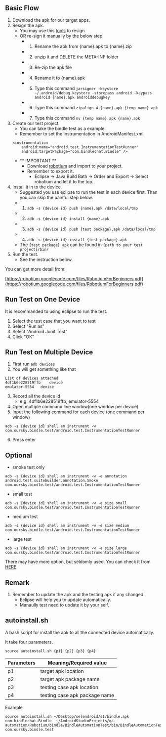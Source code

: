 Basic Flow
----

1. Download the apk for our target apps.
2. Resign the apk.
	- You may use this [tools](https://code.google.com/p/apk-resigner/) to resign
	- OR re-sign it manually by the below step
		- 1. Rename the apk from {name}.apk to {name}.zip
		- 2. unzip it and DELETE the META-INF folder
		- 3. Re-zip the apk file
		- 4. Rename it to {name}.apk
		- 5. Type this command `jarsigner -keystore ~/.android/debug.keystore -storepass android -keypass
android {name}.apk androiddebugkey`
		- 6. Type this command `zipalign 4 {name}.apk {temp name}.apk`
		- 7. Type this command `mv {temp name}.apk {name}.apk`
3. Create our test project.
	- You can take the bindle test as a example.
	- Remember to set the instrumentation in AndroidManifest.xml
	```
	<instrumentation
        android:name="android.test.InstrumentationTestRunner"
        android:targetPackage="com.bindlechat.Bindle" />
    ```
	- ** IMPORTANT ** 
		- Download [robotium](http://mvnrepository.com/artifact/com.jayway.android.robotium/robotium-solo/5.2.1) and import to your project.
		- Remember to export it.
			- Eclipse -> Java Build Bath -> Order and Export -> Select robotium and let it to the top.
4. Install it in to the device.
	- Suggested you use eclipse to run the test in each device first. Than you can skip the painful step below.
	- 1. `adb -s {device id} push {name}.apk /data/local/tmp`
	- 2. `adb -s {device id} install {name}.apk`
	- 3. `adb -s {device id} push {test package}.apk /data/local/tmp`
	- 4. `adb -s {device id} install {test package}.apk`
	- The `{test package}.apk` can be found in `{path to your test project}/bin/`
5. Run the test.
	- See the instruction below.

You can get more detail from:

[https://robotium.googlecode.com/files/RobotiumForBeginners.pdf](https://robotium.googlecode.com/files/RobotiumForBeginners.pdf)

Run Test on One Device
---
It is recommanded to using eclipse to run the test.

1. Select the test case that you want to test
2. Select "Run as"
3. Select "Android Junit Test"
4. Click "OK"


Run Test on Multiple Device
---
1. First run `adb devices`
2. You will get something like that

```
List of devices attached 
4df1b6e228519ffb	device
emulator-5554	device

```
3. Record all the device id
   -  e.g. 4df1b6e228519ffb, emulator-5554
4. Open multiple command line window(one window per device)
5. Input the following command for each device (one command per window)
```
adb -s {device id} shell am instrument -w com.oursky.bindle.test/android.test.InstrumentationTestRunner
```
6. Press enter



Optional
----

- smoke test only

```
adb -s {device id} shell am instrument -w -e annotation android.test.suitebuilder.annotation.Smoke com.oursky.bindle.test/android.test.InstrumentationTestRunner

```

- small test

```
adb -s {device id} shell am instrument -w -e size small com.oursky.bindle.test/android.test.InstrumentationTestRunner 

```

- medium test

```
adb -s {device id} shell am instrument -w -e size medium com.oursky.bindle.test/android.test.InstrumentationTestRunner 

```

- large test

```
adb -s {device id} shell am instrument -w -e size large com.oursky.bindle.test/android.test.InstrumentationTestRunner 

```

There may have more option, but seldomly used. You can check it from [HERE](http://developer.android.com/reference/android/test/InstrumentationTestRunner.html)

Remark
---
1. Remember to update the apk and the testing apk if any changed.
	- Eclipse will help you to update automatically.
	- Manaully test need to update it by your self.

	
autoinstall.sh
----
A bash script for install the apk to all the connected device automatically.

It take four parameters.

```
source autoinstall.sh {p1} {p2} {p3} {p4}
```

Parameters| Meaning/Required value
-------- | --------
p1 | target apk location
p2 | target apk package name
p3 | testing case apk location
p4 | testing case apk package name

Example

```
source autoinstall.sh ~/Desktop/selendroid/s1/bindle.apk com.bindlechat.Bindle  ~/AndroidStudioProjects/qa-automation/Robotium/bindle/BindleAutomationTest/bin/BindleAutomationTest.apk com.oursky.bindle.test

```

